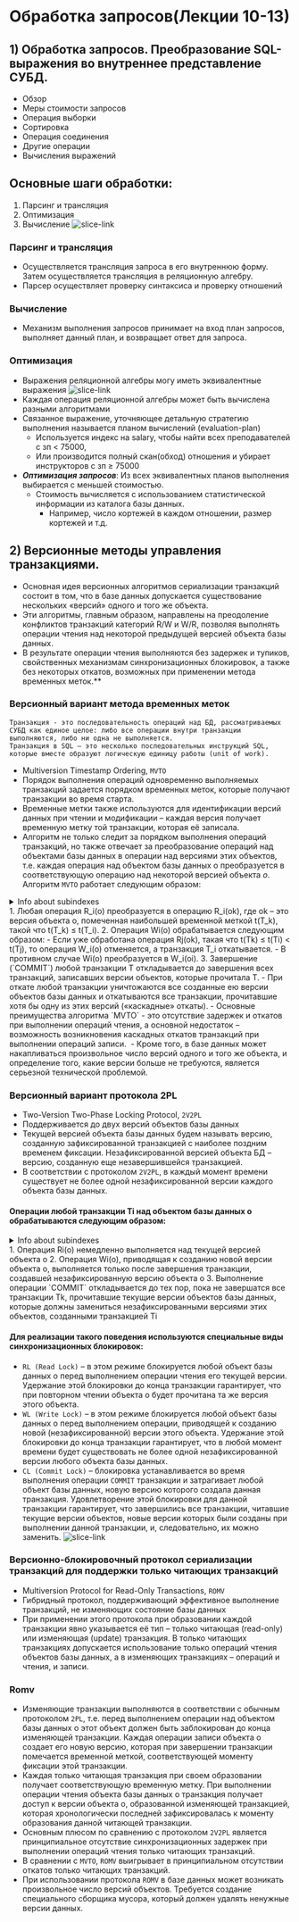 # Обработка запросов(Лекции 10-13)
## 1) Обработка запросов. Преобразование SQL-выражения во внутреннее представление СУБД.
-   Обзор     
-   Меры стоимости запросов
-   Операция выборки
-   Сортировка
-   Операция соединения
-   Другие операции 
-   Вычисления выражений
## Основные шаги обработки: 
1. Парсинг и трансляция
2. Оптимизация
3. Вычисление
![slice-link](https://raw.githubusercontent.com/Sunaked/DataBase-Bilets/main/Exam/Bilets/images/1.png)
### Парсинг и трансляция
-   Осуществляется трансляция запроса в его внутреннюю форму. Затем осуществляется трансляция в реляционную алгебру.
-   Парсер осуществляет проверку синтаксиса и проверку отношений
### Вычисление
-   Механизм выполнения запросов принимает на вход план запросов, выполняет данный план, и возвращает ответ для запроса.
### Оптимизация
- Выражения реляционной алгебры могу иметь эквивалентные выражения
![slice-link](https://raw.githubusercontent.com/Sunaked/DataBase-Bilets/main/Exam/Bilets/images/2.png)
-   Каждая операция реляционной алгебры может быть вычислена разными алгоритмами
-   Связанное выражение, уточняющее детальную стратегию выполнения называется планом вычислений (evaluation-plan)
	-   Используется индекс на salary, чтобы найти всех преподавателей с зп < 75000,
	-   Или производится полный скан(обход) отношения и убирает инструкторов с зп ≥ 75000
-   ***Оптимизация запросов***: Из всех эквивалентных планов выполнения выбирается с меньшей стоимостью. 
	-   Стоимость вычисляется с использованием статистической информации из каталога базы данных. 
		-   Например, число кортежей в каждом отношении, размер кортежей и т.д.   
## 2) Версионные методы управления транзакциями.
-   Основная идея версионных алгоритмов сериализации транзакций состоит в том, что в базе данных допускается существование нескольких «версий» одного и того же объекта.     
-   Эти алгоритмы, главным образом, направлены на преодоление конфликтов транзакций категорий R/W и W/R, позволяя выполнять операции чтения над некоторой предыдущей версией объекта базы данных. 
-   В результате операции чтения выполняются без задержек и тупиков, свойственных механизмам синхронизационных блокировок, а также без некоторых откатов, возможных при применении метода временных меток.**
### Версионный вариант метода временных меток
```
Транзакция - это последовательность операций над БД, рассматриваемых СУБД как единое целое: либо все операции внутри транзакции выполняются, либо ни одна не выполняется. 
Транзакция в SQL – это несколько последовательных инструкций SQL, которые вместе образуют логическую единицу работы (unit of work).
```
-   Multiversion Timestamp Ordering, `MVTO`
-   Порядок выполнения операций одновременно выполняемых транзакций задается порядком временных меток, которые получают транзакции во время старта.
-   Временные метки также используются для идентификации версий данных при чтении и модификации – каждая версия получает временную метку той транзакции, которая её записала.
-   Алгоритм не только следит за порядком выполнения операций транзакций, но также отвечает за преобразование операций над объектами базы данных в операции над версиями этих объектов, т.е. каждая операция над объектом базы данных o преобразуется в соответствующую операцию над некоторой версией объекта _o_.
Алгоритм `MVTO` работает следующим образом:
<details><summary>Info about subindexes</summary>
<p>
Ri, Rj, Ti, Tk, Wi, oi, ok - i, j, k являются нижними индексами
</p>
</details>
1.  Любая операция R_i(o) преобразуется в операцию R_i(ok), где ok – это версия объекта o, помеченная наибольшей временной меткой t(T_k), такой что t(T_k) ≤ t(T_i).
2.  Операция Wi(o) обрабатывается следующим образом:
 -   Если уже обработана операция Rj(ok), такая что t(Tk) ≤ t(Ti) < t(Tj), то операция W_i(o) отменяется, а транзакция T_i откатывается.
-   В противном случае Wi(o) преобразуется в W_i(oi).
3.  Завершение (`COMMIT`) любой транзакции T откладывается до завершения всех транзакций, записавших версии объектов, которые прочитала T.
-   При откате любой транзакции уничтожаются все созданные ею версии объектов базы данных и откатываются все транзакции, прочитавшие хотя бы одну из этих версий («каскадные» откаты).
-   Основные преимущества алгоритма `MVTO` - это отсутствие задержек и откатов при выполнении операций чтения, а основной недостаток – возможность возникновения каскадных откатов транзакций при выполнении операций записи. 
-   Кроме того, в базе данных может накапливаться произвольное число версий одного и того же объекта, и определение того, какие версии больше не требуются, является серьезной технической проблемой.

### Версионный вариант протокола 2PL
-   Two-Version Two-Phase Locking Protocol, `2V2PL`
-   Поддерживается до двух версий объектов базы данных
-   Текущей версией объекта базы данных будем называть версию, созданную зафиксированной транзакцией с наиболее поздним временем фиксации. Незафиксированной версией объекта БД – версию, созданную еще незавершившейся транзакцией. 
-   В соответствии с протоколом `2V2PL`, в каждый момент времени существует не более одной незафиксированной версии каждого объекта базы данных.
#### Операции любой транзакции Ti над объектом базы данных o обрабатываются следующим образом:
<details><summary>Info about subindexes</summary>
<p>
Ri, Rj, Ti, Tk, Wi, oi, ok - i, j, k являются нижними индексами
</p>
</details>
1.  Операция Ri(o) немедленно выполняется над текущей версией объекта o
2.  Операция Wi(o), приводящая к созданию новой версии объекта o, выполняется только после завершения транзакции, создавшей незафиксированную версию объекта o
3.  Выполнение операции `COMMIT` откладывается до тех пор, пока не завершатся все транзакции Tk, прочитавшие текущие версии объектов базы данных, которые должны замениться незафиксированными версиями этих объектов, созданными транзакцией Ti

#### Для реализации такого поведения используются специальные виды синхронизационных блокировок:
-   `RL (Read Lock)` – в этом режиме блокируется любой объект базы данных o перед выполнением операции чтения его текущей версии. Удержание этой блокировки до конца транзакции гарантирует, что при повторном чтении объекта o будет прочитана та же версия этого объекта.
-   `WL (Write Lock)` – в этом режиме блокируется любой объект базы данных o перед выполнением операции, приводящей к созданию новой (незафиксированной) версии этого объекта. Удержание этой блокировки до конца транзакции гарантирует, что в любой момент времени будет существовать не более одной незафиксированной версии любого объекта базы данных.
-   `CL (Commit Lock)` – блокировка устанавливается во время выполнения операции `COMMIT` транзакции и затрагивает любой объект базы данных, новую версию которого создала данная транзакция. Удовлетворение этой блокировки для данной транзакции гарантирует, что завершились все транзакции, читавшие текущие версии объектов, новые версии которых были созданы при выполнении данной транзакции, и, следовательно, их можно заменить.
![slice-link](https://raw.githubusercontent.com/Sunaked/DataBase-Bilets/main/Exam/Bilets/images/3.png)
### Версионно-блокировочный протокол сериализации транзакций для поддержки только читающих транзакций
-   Multiversion Protocol for Read-Only Transactions, `ROMV`
-   Гибридный протокол, поддерживающий эффективное выполнение транзакций, не изменяющих состояние базы данных
-   При применении этого протокола при образовании каждой транзакции явно указывается её тип – только читающая (read-only) или изменяющая (update) транзакция. В только читающих транзакциях допускается использование только операций чтения объектов базы данных, а в изменяющих транзакциях – операций и чтения, и записи.
### Romv
-   Изменяющие транзакции выполняются в соответствии с обычным протоколом `2PL`, т.е. перед выполнением операции над объектом базы данных o этот объект должен быть заблокирован до конца изменяющей транзакции. Каждая операции записи объекта o создает его новую версию, которая при завершении транзакции помечается временной меткой, соответствующей моменту фиксации этой транзакции.
-   Каждая только читающая транзакция при своем образовании получает соответствующую временную метку. При выполнении операции чтения объекта базы данных o транзакция получает доступ к версии объекта o, образованной изменяющей транзакцией, которая хронологически последней зафиксировалась к моменту образования данной читающей транзакции.
-   Основным плюсом по сравнению с протоколом `2V2PL` является принципиальное отсутствие синхронизационных задержек при выполнении операций чтения только читающих транзакций.     
-   В сравнении с `MVTO`, `ROMV` выигрывает в принципиальном отсутствии откатов только читающих транзакций. 
-   При использовании протокола `ROMV` в базе данных может возникать произвольное число версий объектов. Требуется создание специального сборщика мусора, который должен удалять ненужные версии данных.